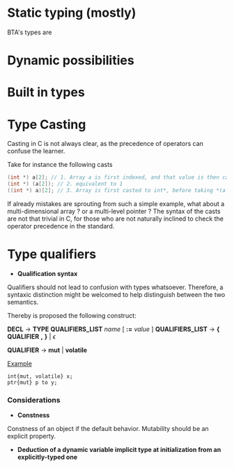 # Static typing (mostly)

BTA's types are 

# Dynamic possibilities


# Built in types




# Type Casting

Casting in C is not always clear, as the precedence of operators can confuse the learner.

Take for instance the following casts
```c
(int *) a[2]; // 1. Array a is first indexed, and that value is then casted
(int *) (a[2]); // 2. equivalent to 1
((int *) a)[2]; // 3. Array is first casted to int*, before taking *(a + 2*sizeof(int))
```

If already mistakes are sprouting from such a simple example, what about a multi-dimensional array ? or a multi-level pointer ?
The syntax of the casts are not that trivial in C, for those who are not naturally inclined to check the operator precedence in the standard.

# Type qualifiers

- **Qualification syntax**

Qualifiers should not lead to confusion with types whatsoever.
Therefore, a syntaxic distinction might be welcomed to help distinguish between the two semantics.

Thereby is proposed the following construct:

**DECL** $\rightarrow$ **TYPE** **QUALIFIERS_LIST** *name* [ **$:=$** *value* ]
**QUALIFIERS_LIST** $\rightarrow$ **{** **QUALIFIER** **,** **}** | $\epsilon$

**QUALIFIER** $\rightarrow$ **mut** | **volatile**

<u>Example</u>

```
int{mut, volatile} x;
ptr{mut} p to y;
```


### Considerations

- **Constness**

Constness of an object if the default behavior. Mutability should be an explicit property.


- **Deduction of a dynamic variable implicit type at initialization from an explicitly-typed one**